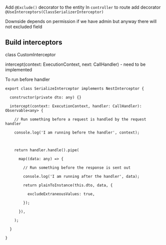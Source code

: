 
Add `@Exclude()` decorator to the entity
In `controller` to route add decorator 
`@UseInterceptors(ClassSerializerInterceptor)`

Downside
depends on permission if we have admin but anyway there will not excluded field

## Build interceptors

class CustomInterceptor

intercept(context: ExecutionContext, next: CallHandler) - need to be implemented

To run before handler
```
export class SerializeInterceptor implements NestInterceptor {

  constructor(private dto: any) {}

  intercept(context: ExecutionContext, handler: CallHandler): Observable<any> {

    // Run something before a request is handled by the request handler

    console.log('I am running before the handler', context);

  

    return handler.handle().pipe(

      map((data: any) => {

        // Run something before the response is sent out

        console.log('I am running after the handler', data);

        return plainToInstance(this.dto, data, {

          excludeExtraneousValues: true,

        });

      }),

    );

  }

}
```


